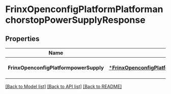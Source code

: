 # FrinxOpenconfigPlatformPlatformanchorstopPowerSupplyResponse

## Properties
Name | Type | Description | Notes
------------ | ------------- | ------------- | -------------
**FrinxOpenconfigPlatformpowerSupply** | [***FrinxOpenconfigPlatformPlatformanchorstopPowerSupply**](frinx.openconfig.platform.platformanchorstop.PowerSupply.md) |  | [optional] [default to null]

[[Back to Model list]](../README.md#documentation-for-models) [[Back to API list]](../README.md#documentation-for-api-endpoints) [[Back to README]](../README.md)


